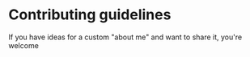 # Contributing guidelines

If you have ideas for a custom "about me" and want to share it, you're welcome
